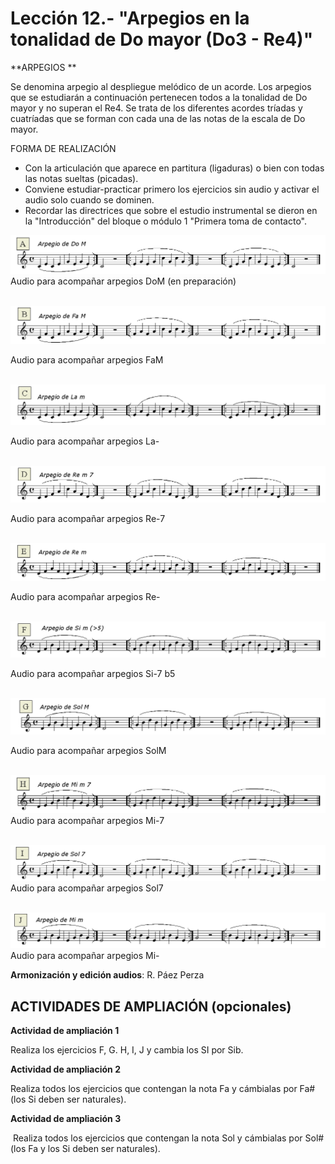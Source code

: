 
# Lección 12.- "Arpegios en la tonalidad de Do mayor (Do3 - Re4)"

**ARPEGIOS **

Se denomina arpegio al despliegue melódico de un acorde. Los arpegios que se estudiarán a continuación pertenecen todos a la tonalidad de Do mayor y no superan el Re4. Se trata de los diferentes acordes tríadas y cuatríadas que se forman con cada una de las notas de la escala de Do mayor. 

FORMA DE REALIZACIÓN
- Con la articulación que aparece en partitura (ligaduras) o bien con todas las notas sueltas (picadas).
- Conviene estudiar-practicar primero los ejercicios sin audio y activar el audio solo cuando se dominen. 
- Recordar las directrices que sobre el estudio instrumental se dieron en la "Introducción" del bloque o módulo 1 "Primera toma de contacto".

![](/assets/EjerFla_Arpegio1_DoM.gif)
Audio para acompañar arpegios DoM (en preparación)
<br />
<br />





![](/assets/EjerFla_Arpegio2_FaM.gif)

Audio para acompañar arpegios FaM
<br />
<br />





![](/assets/EjerFla_Arpegio3_Lam.gif)

Audio para acompañar arpegios La-
<br />
<br />


![](/assets/EjerFla_Arpegio4_Re-7.gif)

Audio para acompañar arpegios Re-7
<br />
<br />

![](/assets/L12_Arpegio5_E_Partitura_Re-.gif)

Audio para acompañar arpegios Re- 
<br />
<br />

![](/assets/EjerFla_Arpegio6_F_Partitura_Si-7b5.gif)

Audio para acompañar arpegios Si-7 b5 
<br />
<br />


![](/assets/EjerFla_Arpegio7_SolM.gif)

Audio para acompañar arpegios SolM 
<br />
<br />


![](/assets/EjerFla_Arpegio8_Mi-7.gif)
Audio para acompañar arpegios Mi-7 
<br />
<br />


![](/assets/EjerFla_Arpegio9_Sol7.gif)
Audio para acompañar arpegios Sol7 
<br />
<br />


![](/assets/EjerFla_Arpegio10_Mi-.gif)
Audio para acompañar arpegios Mi- 

**Armonización y edición audios**: R. Páez Perza
<br />



## ACTIVIDADES DE AMPLIACIÓN (opcionales)

**Actividad de ampliación 1**

Realiza los ejercicios F, G. H, I, J y cambia los SI por Sib. 

**Actividad de ampliación 2**

Realiza todos los ejercicios que contengan la nota Fa y cámbialas por Fa# (los Si deben ser naturales).

**Actividad de ampliación 3**

 Realiza todos los ejercicios que contengan la nota Sol y cámbialas por Sol# (los Fa y los Si deben ser naturales).
